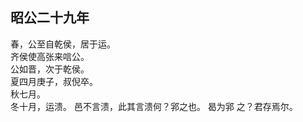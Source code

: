 ## 昭公二十九年
春，公至自乾侯，居于运。  
齐侯使高张来唁公。  
公如晋，次于乾侯。  
夏四月庚子，叔倪卒。  
秋七月。  
冬十月，运溃。 邑不言溃，此其言溃何？郛之也。 曷为郛
之？君存焉尔。  

